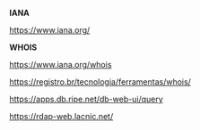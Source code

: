 **IANA**

https://www.iana.org/

**WHOIS**

https://www.iana.org/whois

https://registro.br/tecnologia/ferramentas/whois/

https://apps.db.ripe.net/db-web-ui/query

https://rdap-web.lacnic.net/
